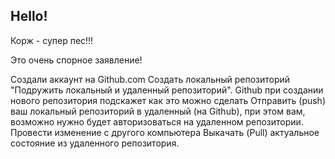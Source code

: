 ## Hello!
Корж - супер пес!!!

Это очень спорное заявление!

Создали аккаунт на Github.com
Создать локальный репозиторий
"Подружить локальный и удаленный репозиторий". Github при создании нового репозитория подскажет как это можно сделать
Отправить (push)  ваш локальный репозиторий в удаленный (на Github), при этом вам, возможно нужно будет авторизоваться на удаленном репозитории.
Провести изменение с другого компьютера
Выкачать (Pull) актуальное состояние из удаленного репозитория.